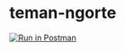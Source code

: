 # teman-ngorte
[![Run in Postman](https://run.pstmn.io/button.svg)](https://god.gw.postman.com/run-collection/24632884-d1033171-292d-4a8a-afb7-4e8e15f89da7?action=collection%2Ffork&collection-url=entityId%3D24632884-d1033171-292d-4a8a-afb7-4e8e15f89da7%26entityType%3Dcollection%26workspaceId%3D1bbb0a01-5a20-4ec0-99fd-c09f09cd8c65)

